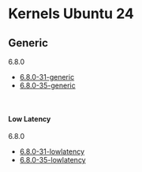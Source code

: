 # Kernels Ubuntu 24

## Generic

6.8.0

* [6.8.0-31-generic](./Generics/6.8.0-generic/lime-6.8.0-31-generic.ko)
* [6.8.0-35-generic](./Generics/6.8.0-generic/lime-6.8.0-35-generic.ko)

<br>

#### Low Latency

6.8.0
* [6.8.0-31-lowlatency](./LowLatency/6.8.0-lowlatency/lime-6.8.0-31-lowlatency.ko)
* [6.8.0-35-lowlatency](./LowLatency/6.8.0-lowlatency/lime-6.8.0-35-lowlatency.ko)

